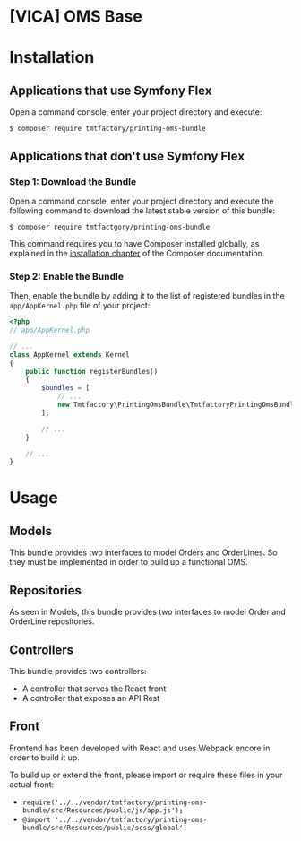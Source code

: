# [VICA] OMS Base

Installation
============

Applications that use Symfony Flex
----------------------------------

Open a command console, enter your project directory and execute:

```console
$ composer require tmtfactory/printing-oms-bundle
```

Applications that don't use Symfony Flex
----------------------------------------

### Step 1: Download the Bundle

Open a command console, enter your project directory and execute the
following command to download the latest stable version of this bundle:

```console
$ composer require tmtfactgory/printing-oms-bundle
```

This command requires you to have Composer installed globally, as explained
in the [installation chapter](https://getcomposer.org/doc/00-intro.md)
of the Composer documentation.

### Step 2: Enable the Bundle

Then, enable the bundle by adding it to the list of registered bundles
in the `app/AppKernel.php` file of your project:

```php
<?php
// app/AppKernel.php

// ...
class AppKernel extends Kernel
{
    public function registerBundles()
    {
        $bundles = [
            // ...
            new Tmtfactory\PrintingOmsBundle\TmtfactoryPrintingOmsBundle(),
        ];

        // ...
    }

    // ...
}
```

Usage
=====

Models
------
This bundle provides two interfaces to model Orders and OrderLines. So they 
must be implemented in order to build up a functional OMS.

Repositories
------------
As seen in Models, this bundle provides two interfaces to model Order and
OrderLine repositories.

Controllers
-----------
This bundle provides two controllers:
- A controller that serves the React front
- A controller that exposes an API Rest

Front
-----
Frontend has been developed with React and uses Webpack encore in order to build
it up.

To build up or extend the front, please import or require these files in your actual front:
- ```require('../../vendor/tmtfactory/printing-oms-bundle/src/Resources/public/js/app.js');```
- ```@import '../../vendor/tmtfactory/printing-oms-bundle/src/Resources/public/scss/global';```